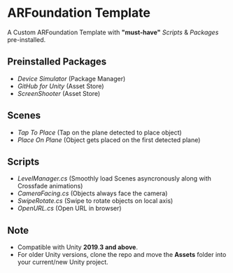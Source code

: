 # ARFoundation Template
A Custom ARFoundation Template with __"must-have"__ _Scripts_ & _Packages_ pre-installed.

## Preinstalled Packages
- _Device Simulator_ (Package Manager)
- _GitHub for Unity_ (Asset Store)
- _ScreenShooter_ (Asset Store)

## Scenes
- _Tap To Place_ (Tap on the plane detected to place object)
- _Place On Plane_ (Object gets placed on the first detected plane)

## Scripts
- _LevelManager.cs_ (Smoothly load Scenes asyncronously along with Crossfade animations)
- _CameraFacing.cs_ (Objects always face the camera)
- _SwipeRotate.cs_ (Swipe to rotate objects on local axis)
- _OpenURL.cs_ (Open URL in browser)

## Note
- Compatible with Unity **2019**.**3 and above**.
- For older Unity versions, clone the repo and move the **Assets** folder into your current/new Unity project.
